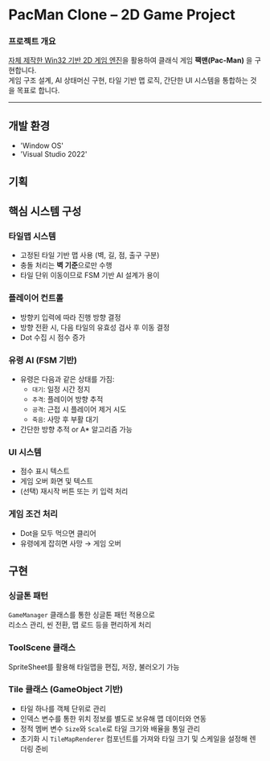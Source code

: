 # PacMan Clone – 2D Game Project

### 프로젝트 개요

[자체 제작한 Win32 기반 2D 게임 엔진](https://github.com/jaehuru/JaehuruEngine)을 활용하여 클래식 게임 **팩맨(Pac-Man)** 을 구현합니다.  
게임 구조 설계, AI 상태머신 구현, 타일 기반 맵 로직, 간단한 UI 시스템을 통합하는 것을 목표로 합니다.

---
## 개발 환경
- 'Window OS'
- 'Visual Studio 2022'

## 기획

## 핵심 시스템 구성

### 타일맵 시스템
- 고정된 타일 기반 맵 사용 (벽, 길, 점, 출구 구분)
- 충돌 처리는 **벽 기준**으로만 수행
- 타일 단위 이동이므로 FSM 기반 AI 설계가 용이

### 플레이어 컨트롤
- 방향키 입력에 따라 진행 방향 결정
- 방향 전환 시, 다음 타일의 유효성 검사 후 이동 결정
- Dot 수집 시 점수 증가

### 유령 AI (FSM 기반)
- 유령은 다음과 같은 상태를 가짐:
  - `대기`: 일정 시간 정지
  - `추격`: 플레이어 방향 추적
  - `공격`: 근접 시 플레이어 제거 시도
  - `죽음`: 사망 후 부활 대기
- 간단한 방향 추적 or A* 알고리즘 가능

### UI 시스템
- 점수 표시 텍스트
- 게임 오버 화면 및 텍스트
- (선택) 재시작 버튼 또는 키 입력 처리

### 게임 조건 처리
- Dot을 모두 먹으면 클리어
- 유령에게 잡히면 사망 → 게임 오버

## 구현

### 싱글톤 패턴

`GameManager` 클래스를 통한 싱글톤 패턴 적용으로  
리소스 관리, 씬 전환, 맵 로드 등을 편리하게 처리

### ToolScene 클래스

SpriteSheet를 활용해 타일맵을 편집, 저장, 불러오기 가능

### Tile 클래스 (GameObject 기반)

- 타일 하나를 객체 단위로 관리  
- 인덱스 변수를 통한 위치 정보를 별도로 보유해 맵 데이터와 연동  
- 정적 멤버 변수 `Size`와 `Scale`로 타일 크기와 배율을 통일 관리  
- 초기화 시 `TileMapRenderer` 컴포넌트를 가져와 타일 크기 및 스케일을 설정해 렌더링 준비  